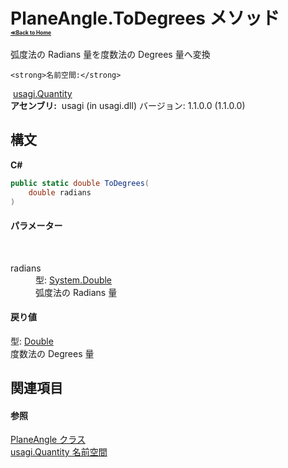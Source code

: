 # PlaneAngle.ToDegrees メソッド <div style="font-size:30%"><a href="https://github.com/usagi/usagi.cs/blob/master/docs/Home.md">≪Back to Home</a></div> 

弧度法の Radians 量を度数法の Degrees 量へ変換


    <strong>名前空間:</strong>
&nbsp;<a href="N_usagi_Quantity.md">usagi.Quantity</a><br /><strong>アセンブリ:</strong>
&nbsp;usagi (in usagi.dll) バージョン: 1.1.0.0 (1.1.0.0)

## 構文

**C#**<br />
``` C#
public static double ToDegrees(
	double radians
)
```


#### パラメーター
&nbsp;<dl><dt>radians</dt><dd>型: <a href="http://msdn2.microsoft.com/ja-jp/library/643eft0t" target="_blank">System.Double</a><br />弧度法の Radians 量</dd></dl>

#### 戻り値
型: <a href="http://msdn2.microsoft.com/ja-jp/library/643eft0t" target="_blank">Double</a><br />度数法の Degrees 量

## 関連項目


#### 参照
<a href="T_usagi_Quantity_PlaneAngle.md">PlaneAngle クラス</a><br /><a href="N_usagi_Quantity.md">usagi.Quantity 名前空間</a><br />